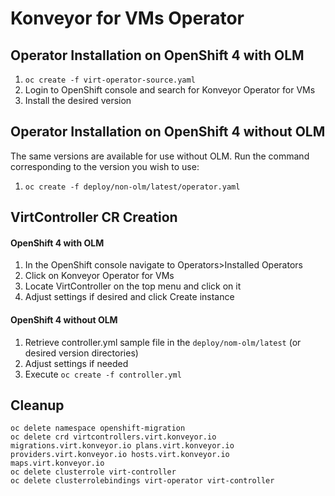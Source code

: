 # Konveyor for VMs Operator

## Operator Installation on OpenShift 4 with OLM
1. `oc create -f virt-operator-source.yaml`
2. Login to OpenShift console and search for Konveyor Operator for VMs
3. Install the desired version

## Operator Installation on OpenShift 4 without OLM
The same versions are available for use without OLM. Run the command corresponding to the version you wish to use:
1. `oc create -f deploy/non-olm/latest/operator.yaml`

## VirtController CR Creation
#### OpenShift 4 with OLM
1. In the OpenShift console navigate to Operators>Installed Operators
1. Click on Konveyor Operator for VMs
1. Locate VirtController on the top menu and click on it
1. Adjust settings if desired and click Create instance

#### OpenShift 4 without OLM
1. Retrieve controller.yml sample file in the `deploy/nom-olm/latest` (or desired version directories)
1. Adjust settings if needed
1. Execute `oc create -f controller.yml`

## Cleanup
```
oc delete namespace openshift-migration
oc delete crd virtcontrollers.virt.konveyor.io migrations.virt.konveyor.io plans.virt.konveyor.io providers.virt.konveyor.io hosts.virt.konveyor.io maps.virt.konveyor.io
oc delete clusterrole virt-controller
oc delete clusterrolebindings virt-operator virt-controller
```

